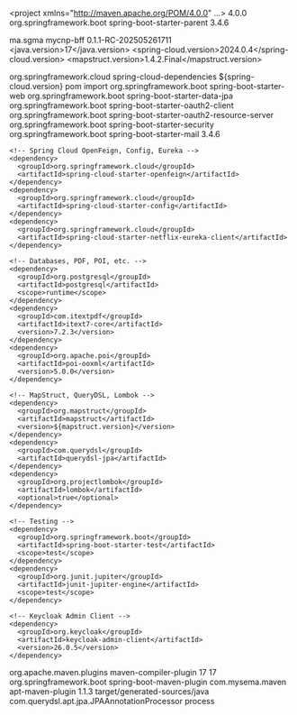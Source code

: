 <project xmlns="http://maven.apache.org/POM/4.0.0" …>
  <modelVersion>4.0.0</modelVersion>
  <parent>
    <groupId>org.springframework.boot</groupId>
    <artifactId>spring-boot-starter-parent</artifactId>
    <version>3.4.6</version>
    <relativePath/>
  </parent>

  <groupId>ma.sgma</groupId>
  <artifactId>mycnp-bff</artifactId>
  <version>0.1.1-RC-202505261711</version>
  <properties>
    <java.version>17</java.version>
    <spring-cloud.version>2024.0.4</spring-cloud.version> <!-- latest Moorgate SR -->
    <mapstruct.version>1.4.2.Final</mapstruct.version>
    <!-- Add others as needed -->
  </properties>

  <dependencyManagement>
    <dependencies>
      <dependency>
        <groupId>org.springframework.cloud</groupId>
        <artifactId>spring-cloud-dependencies</artifactId>
        <version>${spring-cloud.version}</version>
        <type>pom</type>
        <scope>import</scope>
      </dependency>
    </dependencies>
  </dependencyManagement>

  <dependencies>
    <!-- Spring Boot starters -->
    <dependency>
      <groupId>org.springframework.boot</groupId>
      <artifactId>spring-boot-starter-web</artifactId>
    </dependency>
    <dependency>
      <groupId>org.springframework.boot</groupId>
      <artifactId>spring-boot-starter-data-jpa</artifactId>
    </dependency>
    <dependency>
      <groupId>org.springframework.boot</groupId>
      <artifactId>spring-boot-starter-oauth2-client</artifactId>
    </dependency>
    <dependency>
      <groupId>org.springframework.boot</groupId>
      <artifactId>spring-boot-starter-oauth2-resource-server</artifactId>
    </dependency>
    <dependency>
      <groupId>org.springframework.boot</groupId>
      <artifactId>spring-boot-starter-security</artifactId>
    </dependency>
    <dependency>
      <groupId>org.springframework.boot</groupId>
      <artifactId>spring-boot-starter-mail</artifactId>
      <version>3.4.6</version>
    </dependency>

    <!-- Spring Cloud OpenFeign, Config, Eureka -->
    <dependency>
      <groupId>org.springframework.cloud</groupId>
      <artifactId>spring-cloud-starter-openfeign</artifactId>
    </dependency>
    <dependency>
      <groupId>org.springframework.cloud</groupId>
      <artifactId>spring-cloud-starter-config</artifactId>
    </dependency>
    <dependency>
      <groupId>org.springframework.cloud</groupId>
      <artifactId>spring-cloud-starter-netflix-eureka-client</artifactId>
    </dependency>

    <!-- Databases, PDF, POI, etc. -->
    <dependency>
      <groupId>org.postgresql</groupId>
      <artifactId>postgresql</artifactId>
      <scope>runtime</scope>
    </dependency>
    <dependency>
      <groupId>com.itextpdf</groupId>
      <artifactId>itext7-core</artifactId>
      <version>7.2.3</version>
    </dependency>
    <dependency>
      <groupId>org.apache.poi</groupId>
      <artifactId>poi-ooxml</artifactId>
      <version>5.0.0</version>
    </dependency>

    <!-- MapStruct, QueryDSL, Lombok -->
    <dependency>
      <groupId>org.mapstruct</groupId>
      <artifactId>mapstruct</artifactId>
      <version>${mapstruct.version}</version>
    </dependency>
    <dependency>
      <groupId>com.querydsl</groupId>
      <artifactId>querydsl-jpa</artifactId>
    </dependency>
    <dependency>
      <groupId>org.projectlombok</groupId>
      <artifactId>lombok</artifactId>
      <optional>true</optional>
    </dependency>

    <!-- Testing -->
    <dependency>
      <groupId>org.springframework.boot</groupId>
      <artifactId>spring-boot-starter-test</artifactId>
      <scope>test</scope>
    </dependency>
    <dependency>
      <groupId>org.junit.jupiter</groupId>
      <artifactId>junit-jupiter-engine</artifactId>
      <scope>test</scope>
    </dependency>

    <!-- Keycloak Admin Client -->
    <dependency>
      <groupId>org.keycloak</groupId>
      <artifactId>keycloak-admin-client</artifactId>
      <version>26.0.5</version>
    </dependency>
  </dependencies>

  <build>
    <plugins>
      <plugin>
        <groupId>org.apache.maven.plugins</groupId>
        <artifactId>maven-compiler-plugin</artifactId>
        <configuration>
          <source>17</source>
          <target>17</target>
        </configuration>
      </plugin>
      <plugin>
        <groupId>org.springframework.boot</groupId>
        <artifactId>spring-boot-maven-plugin</artifactId>
      </plugin>
      <plugin>
        <groupId>com.mysema.maven</groupId>
        <artifactId>apt-maven-plugin</artifactId>
        <version>1.1.3</version>
        <configuration>
          <outputDirectory>target/generated-sources/java</outputDirectory>
          <processor>com.querydsl.apt.jpa.JPAAnnotationProcessor</processor>
        </configuration>
        <executions>
          <execution>
            <goals><goal>process</goal></goals>
          </execution>
        </executions>
      </plugin>
    </plugins>
  </build>
</project>
